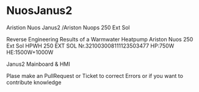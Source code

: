 # NuosJanus2
Aristion Nuos Janus2 /Ariston Nuops 250 Ext Sol

Reverse Engineering Results of  a
Warmwater Heatpump 
Ariston Nuos 250 Ext Sol
HPWH 250 EXT SOL Nr.321003008111123503477
HP:750W
HE:1500W+1000W

Janus2 Mainboard & HMI

Plase make an PullRequest or Ticket  to correct Errors or if you want to contribute knowledge
